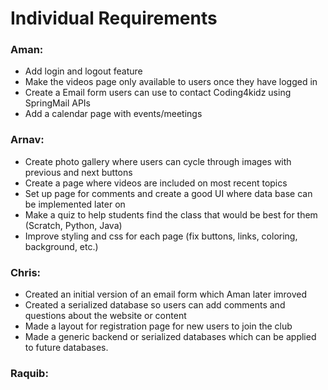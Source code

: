 # Individual Requirements

### Aman:
* Add login and logout feature
* Make the videos page only available to users once they have logged in
* Create a Email form users can use to contact Coding4kidz using SpringMail APIs
* Add a calendar page with events/meetings

### Arnav:
* Create photo gallery where users can cycle through images with previous and next buttons
* Create a page where videos are included on most recent topics
* Set up page for comments and create a good UI where data base can be implemented later on 
* Make a quiz to help students find the class that would be best for them (Scratch, Python, Java)
* Improve styling and css for each page (fix buttons, links, coloring, background, etc.)

### Chris:
* Created an initial version of an email form which Aman later imroved
* Created a serialized database so users can add comments and questions about the website or content
* Made a layout for registration page for new users to join the club
* Made a generic backend or serialized databases which can be applied to future databases.


### Raquib:
